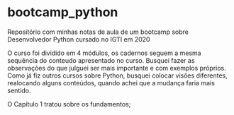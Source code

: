 # bootcamp_python
Repositório com minhas notas de aula de um bootcamp sobre Desenvolvedor Python cursado no IGTI em 2020


O curso foi dividido em 4 módulos, os cadernos seguem a mesma sequência do conteudo apresentado no curso.
Busquei fazer as observações do que julguei ser mais importante e com exemplos próprios. Como já fiz outros cursos sobre Python, busquei colocar visões diferentes, realocando alguns conteúdos, quando achei que a mudança faria mais sentido.

O Capítulo 1 tratou sobre os fundamentos;
